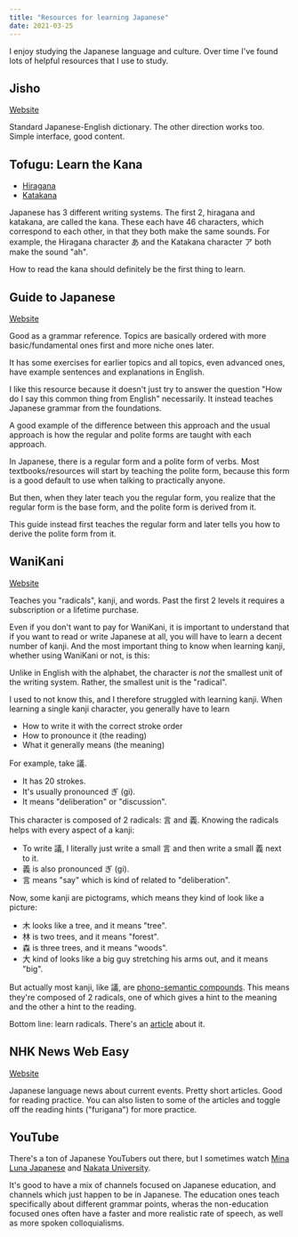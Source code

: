 ```yaml
---
title: "Resources for learning Japanese"
date: 2021-03-25
---
```


I enjoy studying the Japanese language and culture. Over time I've found lots of
helpful resources that I use to study.

## Jisho

[Website](https://jisho.org)

Standard Japanese-English dictionary. The other direction works too. Simple
interface, good content.

## Tofugu: Learn the Kana

- [Hiragana](https://www.tofugu.com/japanese/learn-hiragana/)
- [Katakana](https://www.tofugu.com/japanese/learn-katakana/)

Japanese has 3 different writing systems. The first 2, hiragana and katakana,
are called the kana. These each have 46 characters, which correspond to each
other, in that they both make the same sounds. For example, the Hiragana
character あ and the Katakana character ア both make the sound "ah".

How to read the kana should definitely be the first thing to learn.

## Guide to Japanese

[Website](http://www.guidetojapanese.org/learn/grammar/)

Good as a grammar reference. Topics are basically ordered with more
basic/fundamental ones first and more niche ones later.

It has some exercises for earlier topics and all topics, even advanced ones,
have example sentences and explanations in English.

I like this resource because it doesn't just try to answer the question "How do
I say this common thing from English" necessarily. It instead teaches Japanese
grammar from the foundations.

A good example of the difference between this approach and the usual approach is
how the regular and polite forms are taught with each approach.

In Japanese, there is a regular form and a polite form of verbs. Most
textbooks/resources will start by teaching the polite form, because this form is
a good default to use when talking to practically anyone.

But then, when they later teach you the regular form, you realize that the
regular form is the base form, and the polite form is derived from it.

This guide instead first teaches the regular form and later tells you how to
derive the polite form from it.

## WaniKani

[Website](https://www.wanikani.com/)

Teaches you "radicals", kanji, and words. Past the first 2 levels it requires a
subscription or a lifetime purchase.

Even if you don't want to pay for WaniKani, it is important to understand that
if you want to read or write Japanese at all, you will have to learn a decent
number of kanji. And the most important thing to know when learning kanji,
whether using WaniKani or not, is this:

Unlike in English with the alphabet, the character is _not_ the smallest unit
of the writing system. Rather, the smallest unit is the "radical".

I used to not know this, and I therefore struggled with learning kanji. When
learning a single kanji character, you generally have to learn

- How to write it with the correct stroke order
- How to pronounce it (the reading)
- What it generally means (the meaning)

For example, take 議.

- It has 20 strokes.
- It's usually pronounced ぎ (gi).
- It means "deliberation" or "discussion".

This character is composed of 2 radicals: 言 and 義. Knowing the radicals
helps with every aspect of a kanji:

- To write 議, I literally just write a small 言 and then write a small 義 next
  to it.
- 義 is also pronounced ぎ (gi).
- 言 means "say" which is kind of related to "deliberation".

Now, some kanji are pictograms, which means they kind of look like a picture:

- 木 looks like a tree, and it means "tree".
- 林 is two trees, and it means "forest".
- 森 is three trees, and it means "woods".
- 大 kind of looks like a big guy stretching his arms out, and it means "big".

But actually most kanji, like 議, are [phono-semantic
compounds][phono-semantic]. This means they're composed of 2 radicals, one of
which gives a hint to the meaning and the other a hint to the reading.

Bottom line: learn radicals. There's an [article][kanji-mistakes] about it.

## NHK News Web Easy

[Website](https://www3.nhk.or.jp/news/easy/)

Japanese language news about current events. Pretty short articles. Good for
reading practice. You can also listen to some of the articles and toggle off the
reading hints ("furigana") for more practice.

## YouTube

There's a ton of Japanese YouTubers out there, but I sometimes watch [Mina Luna
Japanese][mina-luna] and [Nakata University][nakata].

It's good to have a mix of channels focused on Japanese education, and channels
which just happen to be in Japanese. The education ones teach specifically about
different grammar points, wheras the non-education focused ones often have a
faster and more realistic rate of speech, as well as more spoken colloquialisms.

[phono-semantic]: https://en.wikipedia.org/wiki/Chinese_character_classification#Phono-semantic_compound_characters
[kanji-mistakes]: https://www.tofugu.com/japanese/kanji-learning-mistakes/
[mina-luna]: https://www.youtube.com/channel/UC_v5Jim-sJaHzlINEZrxuEg
[nakata]: https://www.youtube.com/channel/UCFo4kqllbcQ4nV83WCyraiw
